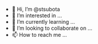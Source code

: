 - 👋 Hi, I’m @stsubota
- 👀 I’m interested in ...
- 🌱 I’m currently learning ...
- 💞️ I’m looking to collaborate on ...
- 📫 How to reach me ...

<!---
stsubota/stsubota is a ✨ special ✨ repository because its `README.md` (this file) appears on your GitHub profile.
You can click the Preview link to take a look at your changes.
--->

